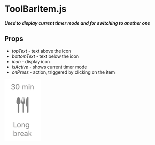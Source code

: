 # ToolBarItem.js
##### Used to display current timer mode and for switching to another one

## Props
- *topText* - text above the icon
- *bottomText* - text below the icon
- *icon* - display icon
- *isActive* - shows current timer mode
- *onPress* - action, triggered by clicking on the item

![ToolBarItem.js](./ToolBarItem.png)
